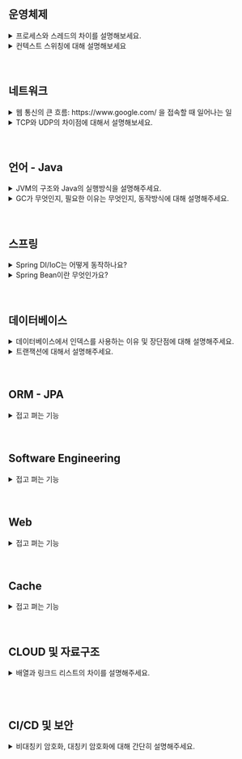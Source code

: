 ## 운영체제

<details>
    <summary>
        프로세스와 스레드의 차이를 설명해보세요.
    </summary>
  </br>
  <p>ssss
</details>
<details>
    <summary>
        컨텍스트 스위칭에 대해 설명해보세요
    </summary>
</details>
<br><br>

## 네트워크

<details>
    <summary>
        웹 통신의 큰 흐름: https://www.google.com/ 을 접속할 때 일어나는 일
    </summary>
    </br>
    <p>DNS 서버에 url 에 해당하는 서버 ip 번호를 가져옴 
    <p> -> 해당 ip 주소를 가지고 있는 서버로 요청이 전달됨
    <p> -> 서버는 클라이언트가 보낸 http 요청 메세지를 해석
    <p> -> 클라이언트에게 보낼 http 응답 메세지 작성
    </br>
</details>
<details>
    <summary>
        TCP와 UDP의 차이점에 대해서 설명해보세요.
    </summary>
</details>
<br><br>

## 언어 - Java

<details>
    <summary>
        JVM의 구조와 Java의 실행방식을 설명해주세요.
    </summary>
</details>
<details>
    <summary>
        GC가 무엇인지, 필요한 이유는 무엇인지, 동작방식에 대해 설명해주세요.
    </summary>
</details>
<br><br>

## 스프링

<details>
    <summary>
        Spring DI/IoC는 어떻게 동작하나요?
    </summary>
</details>
<details>
    <summary>
        Spring Bean이란 무엇인가요?
    </summary>
</details>
<br><br>

## 데이터베이스

<details>
    <summary>
        데이터베이스에서 인덱스를 사용하는 이유 및 장단점에 대해 설명해주세요.
    </summary>
</details>
<details>
    <summary>
        트랜잭션에 대해서 설명해주세요.
    </summary>
</details>
<br><br>

## ORM - JPA

<details>
    <summary>
        접고 펴는 기능
    </summary>
</details>
<br><br>

## Software Engineering

<details>
    <summary>
        접고 펴는 기능
    </summary>
</details>
<br><br>

## Web

<details>
    <summary>
        접고 펴는 기능
    </summary>
</details>
<br><br>

## Cache

<details>
    <summary>
        접고 펴는 기능
    </summary>
</details>
<br><br>

## CLOUD 및 자료구조

<details>
    <summary>
        배열과 링크드 리스트의 차이를 설명해주세요.
    </summary>
</details>

<br><br>

## CI/CD 및 보안

<details>
    <summary>
        비대칭키 암호화, 대칭키 암호화에 대해 간단히 설명해주세요.
    </summary>
</details>
<br><br>
